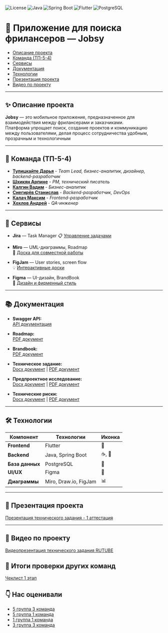 ![License](https://img.shields.io/badge/license-MIT-blue.svg)
![Java](https://img.shields.io/badge/Java-17+-red)
![Spring Boot](https://img.shields.io/badge/SpringBoot-3.4.3-brightgreen)
![Flutter](https://img.shields.io/badge/Flutter-%E2%9D%A4-blue)
![PostgreSQL](https://img.shields.io/badge/PostgreSQL-%3E%3D13-blue)

# 📱 Приложение для поиска фрилансеров — **Jobsy**

- [Описание проекта](#✨-описание-проекта)
- [Команда (ТП-5-4)](#👥-команда-тп-54)
- [Сервисы](#🔗-сервисы)
- [Документация](#📚-документация)
- [Технологии](#🛠-технологии)
- [Презентация проекта](#🎤-презентация-проекта)
- [Видео по проекту](#🎥-видео-по-проекту)

---

## ✨ Описание проекта

**Jobsy** — это мобильное приложение, предназначенное для взаимодействия между фрилансерами и заказчиками.  
Платформа упрощает поиск, создание проектов и коммуникацию между пользователями, делая процесс сотрудничества удобным, прозрачным и технологичным

---

## 👥 Команда (ТП-5-4)

- **[Тулицкайте Дарья](https://github.com/Jonnnnh)** - *Team Lead, бизнес-аналитик, дизайнер, backend-разработчик*
- **[Шхикян Арпине](https://github.com/nebula3879)** - *PM, технический писатель*
- **[Калгин Вадим](https://github.com/r00fer)** - *Бизнес-аналитик*
- **[Снегирёв Станислав](https://github.com/Sta22yan)** - *Backend-разработчик, DevOps*
- **[Калач Максим](https://github.com/exactly228)** - *Frontend-разработчик*
- **[Хохлов Андрей](https://github.com/Wonder010)** - *QA-инженер*

---

## 🔗 Сервисы

- **Jira** — Task Manager
  📋 [Управление задачами](https://id.atlassian.com/invite/p/jira-software?id=WJAgO7feT9quisp3g6oqdA) 
 
- **Miro** — UML-диаграммы, Roadmap  
  📝 [Доска для совместной работы](https://miro.com/welcomeonboard/MGFlM0NDUzk5U1VmTWs3b25wVURXMkp2MG00ajdUU1BFYjh5U2xkR0JuUDNWTG1PRVd1dUVmSm9XMlRQeHNmWUprRVZQaXR3ZFNpNjF6cmxJYSt0L085VnRyakFOVlFyUHhMblExQVdDQ2luZW5MUm00MllCWmgyNHd0TDJxVVJBd044SHFHaVlWYWk0d3NxeHNmeG9BPT0hdjE=?share_link_id=24772151417)

- **FigJam** — User stories, screen flow  
  💡 [Интерактивные доски](https://www.figma.com/board/AVAnDj6tfFRpa8TLdWko5z/user-stories?node-id=0-1&p=f&t=5K5WzRIoQg2yvfJ0-0)

- **Figma** — UI-дизайн, BrandBook  
  🎨 [Дизайн и фирменный стиль](https://www.figma.com/design/sYByAI9wSNtRy55wFDQigA/Jobsy?node-id=0-1&p=f&t=Gmeb8PQwZ2Dg0fhU-0)

---

## 📚 Документация

- **Swagger API:**  
  [API документация](https://petstore.swagger.io/?url=https://raw.githubusercontent.com/Jonnnnh/jobsy-server/refs/heads/master/docs/swagger.yaml)

- **Roadmap:**  
  [PDF документ](https://github.com/TP-Jobsy/jobsy-docs/blob/main/Roadmap.pdf)

- **Brandbook:**  
  [PDF документ](https://github.com/TP-Jobsy/jobsy-docs/blob/main/presentation/BrandBook.pdf)

- **Техническое задание:**  
  [Docx документ](https://github.com/TP-Jobsy/jobsy-docs/blob/main/technical-specification/%D0%A2%D0%B5%D1%85%D0%BD%D0%B8%D1%87%D0%B5%D1%81%D0%BA%D0%BE%D0%B5%20%D0%B7%D0%B0%D0%B4%D0%B0%D0%BD%D0%B8%D0%B5.docx) | [PDF документ](https://github.com/TP-Jobsy/jobsy-docs/blob/main/technical-specification/%D0%A2%D0%B5%D1%85%D0%BD%D0%B8%D1%87%D0%B5%D1%81%D0%BA%D0%BE%D0%B5%20%D0%B7%D0%B0%D0%B4%D0%B0%D0%BD%D0%B8%D0%B5.pdf)
  
- **Предпроектное исследование:**  
  [Docx документ](https://github.com/TP-Jobsy/jobsy-docs/blob/main/analyses/%D0%9F%D1%80%D0%B5%D0%B4%D0%BF%D1%80%D0%BE%D0%B5%D0%BA%D1%82%D0%BD%D0%BE%D0%B5%20%D0%B8%D1%81%D1%81%D0%BB%D0%B5%D0%B4%D0%BE%D0%B2%D0%B0%D0%BD%D0%B8%D0%B5.docx) | [PDF документ](https://github.com/TP-Jobsy/jobsy-docs/blob/main/analyses/%D0%9F%D1%80%D0%B5%D0%B4%D0%BF%D1%80%D0%BE%D0%B5%D0%BA%D1%82%D0%BD%D0%BE%D0%B5%20%D0%B8%D1%81%D1%81%D0%BB%D0%B5%D0%B4%D0%BE%D0%B2%D0%B0%D0%BD%D0%B8%D0%B5.pdf)

- **Технические риски:**  
  [Docx документ](https://github.com/TP-Jobsy/jobsy-docs/blob/main/analyses/%D0%A0%D0%B8%D1%81%D0%BA%D0%B8%20%D0%B8%20%D0%B8%D1%85%20%D1%80%D0%B5%D1%88%D0%B5%D0%BD%D0%B8%D1%8F.docx) | [PDF документ](https://github.com/TP-Jobsy/jobsy-docs/blob/main/analyses/%D0%A0%D0%B8%D1%81%D0%BA%D0%B8%20%D0%B8%20%D0%B8%D1%85%20%D1%80%D0%B5%D1%88%D0%B5%D0%BD%D0%B8%D1%8F.pdf)
  
---

## 🛠 Технологии

| **Компонент**   | **Технологии**            | **Иконка**            |
|-----------------|---------------------------|-----------------------|
| **Frontend**    | Flutter                   | 📱                    |
| **Backend**     | Java, Spring Boot         | ☕, 🌱                |
| **База данных** | PostgreSQL                | 🐘                    |
| **UI/UX**       | Figma                     | 🎨                    |
| **Диаграммы**   | Miro, Draw.io, FigJam     | 📊                    |

---

## 🎤 Презентация проекта

[Презентация технического задания - 1 аттестация](https://github.com/TP-Jobsy/jobsy-docs/blob/main/presentation/presentation_1_atta.pdf)

---

## 🎥 Видео по проекту

[Видеопрезентация технического задания RUTUBE](https://rutube.ru/video/private/15372e29910a791a3859230e07169c6c/?p=169sWO27s-uufVT19BYoVw)

## 📌 Итоги проверки других команд 

[Чеклист 1 этап](https://github.com/TP-Jobsy/jobsy-docs/blob/main/%D0%A7%D0%B5%D0%BA%D0%BB%D0%B8%D1%81%D1%82%201%20%D1%8D%D1%82%D0%B0%D0%BF.pdf)

## 👇 Нас оценивали 

- [5 группа 3 команда](file:///C:/Users/PK/Downloads/Telegram%20Desktop/%D0%9D%D0%BE%D0%B2%D0%B0%D1%8F%20%D1%82%D0%B0%D0%B1%D0%BB%D0%B8%D1%86%D0%B0%20-%20%D0%9B%D0%B8%D1%81%D1%821.pdf)
- [5 группа 1 команда](https://docs.google.com/spreadsheets/d/1gOgvSLDdwnKQmRVS4lYkCqVaNZlnIfPWzAO7U1eoq2s/edit?usp=drive_link)
- [1 группа 1 команда](https://docs.google.com/spreadsheets/d/1TkkNAfymy03UyZurFbbVLIurNk5RJR-yKNPpU5rKRvw/edit?gid=116236438#gid=116236438)
- [3 группа 3 команда](https://github.com/qudest/voyago/blob/main/Documentation/Check-list.pdf)
